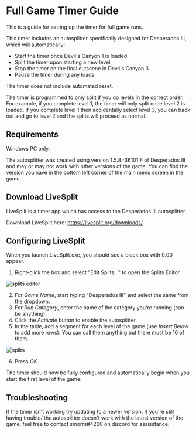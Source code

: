 # Full Game Timer Guide
This is a guide for setting up the timer for full game runs.

This timer includes an autosplitter specifically designed for Desperados III, which will automatically:
* Start the timer once Devil's Canyon 1 is loaded
* Split the timer upon starting a new level
* Stop the timer on the final cutscene in Devil's Canyon 3
* Pause the timer during any loads

The timer does not include automated reset.

The timer is programmed to only split if you do levels in the correct order. For example, if you complete level 1, the timer will only split once level 2 is loaded. If you complete level 1 then accidentally select level 3, you can back out and go to level 2 and the splits will proceed as normal.


## Requirements
Windows PC only.

The autosplitter was created using version 1.5.8.r36101.F of Desperados III and may or may not work with other versions of the game. You can find the version you have in the bottom left corner of the main menu screen in the game. 


## Download LiveSplit
LiveSplit is a timer app which has access to the Desperados III autosplitter.

Download LiveSplit here: https://livesplit.org/downloads/


## Configuring LiveSplit
When you launch LiveSplit.exe, you should see a black box with 0.00 appear.

1. Right-click the box and select "Edit Splits..." to open the Splits Editor

![splits editor](https://user-images.githubusercontent.com/104397629/196058305-74aace7d-ebe4-4da8-9e94-10ab4eec9395.PNG)

2. For *Game Name*, start typing "Desperados III" and select the same from the dropdown.
3. For *Run Category*, enter the name of the category you're running (can be anything).
4. Click the *Activate* button to enable the autosplitter.
5. In the table, add a segment for each level of the game (use *Insert Below* to add more rows). You can call them anything but there must be 16 of them.

![splits](https://user-images.githubusercontent.com/104397629/196058538-ea6cdfc4-d6c2-400f-a2b5-cc795234743e.PNG)

6. Press *OK*

The timer should now be fully configured and automatically begin when you start the first level of the game.


## Troubleshooting
If the timer isn't working try updating to a newer version. If you're still having trouble/ the autosplitter doesn't work with the latest version of the game, feel free to contact smorrs#4260 on discord for assisstance.
